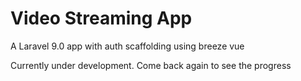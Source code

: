 # Video Streaming App

A Laravel 9.0 app with auth scaffolding using breeze vue

Currently under development. Come back again to see the progress
